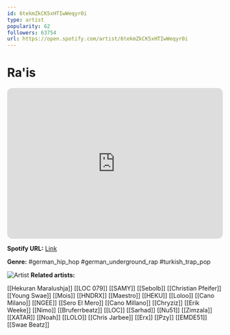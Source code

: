 ```yaml
---
id: 6tekmZkCK5xHTIwWeqyr0i
type: artist
popularity: 62
followers: 63754
url: https://open.spotify.com/artist/6tekmZkCK5xHTIwWeqyr0i
---
```

# Ra'is

<iframe style="border-radius:12px" src="https://open.spotify.com/embed/artist/6tekmZkCK5xHTIwWeqyr0i" width="100%" height="352" frameBorder="0" allowfullscreen="" allow="autoplay; clipboard-write; encrypted-media; fullscreen; picture-in-picture" loading="lazy"></iframe>

**Spotify URL:** [Link](https://open.spotify.com/artist/6tekmZkCK5xHTIwWeqyr0i)

**Genre:**  #german_hip_hop #german_underground_rap #turkish_trap_pop

![Artist](https://i.scdn.co/image/ab6761610000e5ebd212794eb107e0a12ad3228f)
**Related artists:**

[[Hekuran Maralushja]]
[[LOC 079]]
[[SAMY]]
[[Sebolb]]
[[Christian Pfeifer]]
[[Young Swae]]
[[Mois]]
[[HNDRX]]
[[Maestro]]
[[HEKU]]
[[Loloo]]
[[Cano Milano]]
[[NGEE]]
[[Sero El Mero]]
[[Cano Millano]]
[[Chryziz]]
[[Erik Weeke]]
[[Nimo]]
[[Bruferrbeatz]]
[[LOC]]
[[Sarhad]]
[[Nu51]]
[[Zimzala]]
[[XATAR]]
[[Noah]]
[[LOLO]]
[[Chris Jarbee]]
[[Erx]]
[[Pzy]]
[[EMDE51]]
[[Swae Beatz]]
